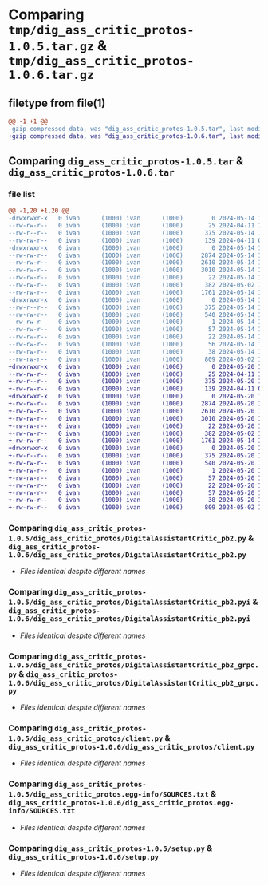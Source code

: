 # Comparing `tmp/dig_ass_critic_protos-1.0.5.tar.gz` & `tmp/dig_ass_critic_protos-1.0.6.tar.gz`

## filetype from file(1)

```diff
@@ -1 +1 @@
-gzip compressed data, was "dig_ass_critic_protos-1.0.5.tar", last modified: Tue May 14 12:44:07 2024, max compression
+gzip compressed data, was "dig_ass_critic_protos-1.0.6.tar", last modified: Mon May 20 11:51:35 2024, max compression
```

## Comparing `dig_ass_critic_protos-1.0.5.tar` & `dig_ass_critic_protos-1.0.6.tar`

### file list

```diff
@@ -1,20 +1,20 @@
-drwxrwxr-x   0 ivan      (1000) ivan      (1000)        0 2024-05-14 12:44:06.996563 dig_ass_critic_protos-1.0.5/
--rw-rw-r--   0 ivan      (1000) ivan      (1000)       25 2024-04-11 10:17:28.000000 dig_ass_critic_protos-1.0.5/MANIFEST.in
--rw-r--r--   0 ivan      (1000) ivan      (1000)      375 2024-05-14 12:44:06.996563 dig_ass_critic_protos-1.0.5/PKG-INFO
--rw-rw-r--   0 ivan      (1000) ivan      (1000)      139 2024-04-11 09:58:31.000000 dig_ass_critic_protos-1.0.5/README.md
-drwxrwxr-x   0 ivan      (1000) ivan      (1000)        0 2024-05-14 12:44:06.996563 dig_ass_critic_protos-1.0.5/dig_ass_critic_protos/
--rw-rw-r--   0 ivan      (1000) ivan      (1000)     2874 2024-05-14 12:44:05.000000 dig_ass_critic_protos-1.0.5/dig_ass_critic_protos/DigitalAssistantCritic_pb2.py
--rw-rw-r--   0 ivan      (1000) ivan      (1000)     2610 2024-05-14 12:44:05.000000 dig_ass_critic_protos-1.0.5/dig_ass_critic_protos/DigitalAssistantCritic_pb2.pyi
--rw-rw-r--   0 ivan      (1000) ivan      (1000)     3010 2024-05-14 12:44:05.000000 dig_ass_critic_protos-1.0.5/dig_ass_critic_protos/DigitalAssistantCritic_pb2_grpc.py
--rw-rw-r--   0 ivan      (1000) ivan      (1000)       22 2024-05-14 12:43:02.000000 dig_ass_critic_protos-1.0.5/dig_ass_critic_protos/__init__.py
--rw-rw-r--   0 ivan      (1000) ivan      (1000)      382 2024-05-02 11:09:19.000000 dig_ass_critic_protos-1.0.5/dig_ass_critic_protos/abstract_client.py
--rw-rw-r--   0 ivan      (1000) ivan      (1000)     1761 2024-05-14 12:40:02.000000 dig_ass_critic_protos-1.0.5/dig_ass_critic_protos/client.py
-drwxrwxr-x   0 ivan      (1000) ivan      (1000)        0 2024-05-14 12:44:06.996563 dig_ass_critic_protos-1.0.5/dig_ass_critic_protos.egg-info/
--rw-r--r--   0 ivan      (1000) ivan      (1000)      375 2024-05-14 12:44:06.000000 dig_ass_critic_protos-1.0.5/dig_ass_critic_protos.egg-info/PKG-INFO
--rw-rw-r--   0 ivan      (1000) ivan      (1000)      540 2024-05-14 12:44:06.000000 dig_ass_critic_protos-1.0.5/dig_ass_critic_protos.egg-info/SOURCES.txt
--rw-rw-r--   0 ivan      (1000) ivan      (1000)        1 2024-05-14 12:44:06.000000 dig_ass_critic_protos-1.0.5/dig_ass_critic_protos.egg-info/dependency_links.txt
--rw-rw-r--   0 ivan      (1000) ivan      (1000)       57 2024-05-14 12:44:06.000000 dig_ass_critic_protos-1.0.5/dig_ass_critic_protos.egg-info/requires.txt
--rw-rw-r--   0 ivan      (1000) ivan      (1000)       22 2024-05-14 12:44:06.000000 dig_ass_critic_protos-1.0.5/dig_ass_critic_protos.egg-info/top_level.txt
--rw-rw-r--   0 ivan      (1000) ivan      (1000)       56 2024-05-14 10:00:02.000000 dig_ass_critic_protos-1.0.5/requirements.txt
--rw-rw-r--   0 ivan      (1000) ivan      (1000)       38 2024-05-14 12:44:06.996563 dig_ass_critic_protos-1.0.5/setup.cfg
--rw-rw-r--   0 ivan      (1000) ivan      (1000)      809 2024-05-02 11:09:19.000000 dig_ass_critic_protos-1.0.5/setup.py
+drwxrwxr-x   0 ivan      (1000) ivan      (1000)        0 2024-05-20 11:51:35.366754 dig_ass_critic_protos-1.0.6/
+-rw-rw-r--   0 ivan      (1000) ivan      (1000)       25 2024-04-11 10:17:28.000000 dig_ass_critic_protos-1.0.6/MANIFEST.in
+-rw-r--r--   0 ivan      (1000) ivan      (1000)      375 2024-05-20 11:51:35.366754 dig_ass_critic_protos-1.0.6/PKG-INFO
+-rw-rw-r--   0 ivan      (1000) ivan      (1000)      139 2024-04-11 09:58:31.000000 dig_ass_critic_protos-1.0.6/README.md
+drwxrwxr-x   0 ivan      (1000) ivan      (1000)        0 2024-05-20 11:51:35.362754 dig_ass_critic_protos-1.0.6/dig_ass_critic_protos/
+-rw-rw-r--   0 ivan      (1000) ivan      (1000)     2874 2024-05-20 11:51:33.000000 dig_ass_critic_protos-1.0.6/dig_ass_critic_protos/DigitalAssistantCritic_pb2.py
+-rw-rw-r--   0 ivan      (1000) ivan      (1000)     2610 2024-05-20 11:51:33.000000 dig_ass_critic_protos-1.0.6/dig_ass_critic_protos/DigitalAssistantCritic_pb2.pyi
+-rw-rw-r--   0 ivan      (1000) ivan      (1000)     3010 2024-05-20 11:51:33.000000 dig_ass_critic_protos-1.0.6/dig_ass_critic_protos/DigitalAssistantCritic_pb2_grpc.py
+-rw-rw-r--   0 ivan      (1000) ivan      (1000)       22 2024-05-20 11:50:51.000000 dig_ass_critic_protos-1.0.6/dig_ass_critic_protos/__init__.py
+-rw-rw-r--   0 ivan      (1000) ivan      (1000)      382 2024-05-02 11:09:19.000000 dig_ass_critic_protos-1.0.6/dig_ass_critic_protos/abstract_client.py
+-rw-rw-r--   0 ivan      (1000) ivan      (1000)     1761 2024-05-14 12:40:02.000000 dig_ass_critic_protos-1.0.6/dig_ass_critic_protos/client.py
+drwxrwxr-x   0 ivan      (1000) ivan      (1000)        0 2024-05-20 11:51:35.366754 dig_ass_critic_protos-1.0.6/dig_ass_critic_protos.egg-info/
+-rw-r--r--   0 ivan      (1000) ivan      (1000)      375 2024-05-20 11:51:35.000000 dig_ass_critic_protos-1.0.6/dig_ass_critic_protos.egg-info/PKG-INFO
+-rw-rw-r--   0 ivan      (1000) ivan      (1000)      540 2024-05-20 11:51:35.000000 dig_ass_critic_protos-1.0.6/dig_ass_critic_protos.egg-info/SOURCES.txt
+-rw-rw-r--   0 ivan      (1000) ivan      (1000)        1 2024-05-20 11:51:35.000000 dig_ass_critic_protos-1.0.6/dig_ass_critic_protos.egg-info/dependency_links.txt
+-rw-rw-r--   0 ivan      (1000) ivan      (1000)       57 2024-05-20 11:51:35.000000 dig_ass_critic_protos-1.0.6/dig_ass_critic_protos.egg-info/requires.txt
+-rw-rw-r--   0 ivan      (1000) ivan      (1000)       22 2024-05-20 11:51:35.000000 dig_ass_critic_protos-1.0.6/dig_ass_critic_protos.egg-info/top_level.txt
+-rw-rw-r--   0 ivan      (1000) ivan      (1000)       57 2024-05-20 11:47:49.000000 dig_ass_critic_protos-1.0.6/requirements.txt
+-rw-rw-r--   0 ivan      (1000) ivan      (1000)       38 2024-05-20 11:51:35.366754 dig_ass_critic_protos-1.0.6/setup.cfg
+-rw-rw-r--   0 ivan      (1000) ivan      (1000)      809 2024-05-02 11:09:19.000000 dig_ass_critic_protos-1.0.6/setup.py
```

### Comparing `dig_ass_critic_protos-1.0.5/dig_ass_critic_protos/DigitalAssistantCritic_pb2.py` & `dig_ass_critic_protos-1.0.6/dig_ass_critic_protos/DigitalAssistantCritic_pb2.py`

 * *Files identical despite different names*

### Comparing `dig_ass_critic_protos-1.0.5/dig_ass_critic_protos/DigitalAssistantCritic_pb2.pyi` & `dig_ass_critic_protos-1.0.6/dig_ass_critic_protos/DigitalAssistantCritic_pb2.pyi`

 * *Files identical despite different names*

### Comparing `dig_ass_critic_protos-1.0.5/dig_ass_critic_protos/DigitalAssistantCritic_pb2_grpc.py` & `dig_ass_critic_protos-1.0.6/dig_ass_critic_protos/DigitalAssistantCritic_pb2_grpc.py`

 * *Files identical despite different names*

### Comparing `dig_ass_critic_protos-1.0.5/dig_ass_critic_protos/client.py` & `dig_ass_critic_protos-1.0.6/dig_ass_critic_protos/client.py`

 * *Files identical despite different names*

### Comparing `dig_ass_critic_protos-1.0.5/dig_ass_critic_protos.egg-info/SOURCES.txt` & `dig_ass_critic_protos-1.0.6/dig_ass_critic_protos.egg-info/SOURCES.txt`

 * *Files identical despite different names*

### Comparing `dig_ass_critic_protos-1.0.5/setup.py` & `dig_ass_critic_protos-1.0.6/setup.py`

 * *Files identical despite different names*

